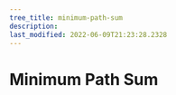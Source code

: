 ```yaml
---
tree_title: minimum-path-sum
description: 
last_modified: 2022-06-09T21:23:28.2328
---
```


# Minimum Path Sum
